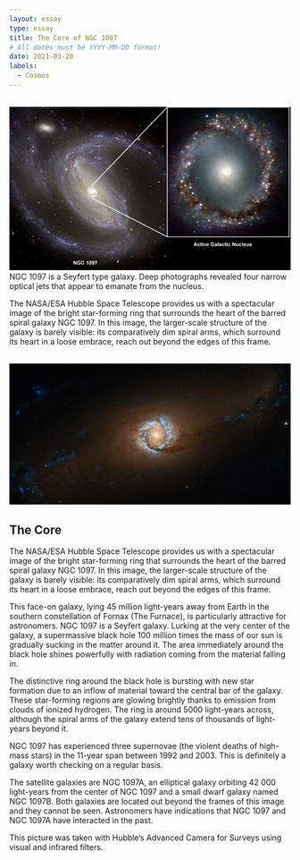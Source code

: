 ```yaml
---
layout: essay
type: essay
title: The Core of NGC 1097
# All dates must be YYYY-MM-DD format!
date: 2021-03-28
labels:
  - Cosmos
---
```


<br /><a href="https://dbagtas.github.io/images/NGC-1097.jpg" class="ui image rounded"><img src="../images/NGC-1097.jpg"></a>NGC 1097 is a Seyfert type galaxy. Deep photographs revealed four narrow optical jets that appear to emanate from the nucleus.

The NASA/ESA Hubble Space Telescope provides us with a spectacular image of the bright star-forming ring that surrounds the heart of the barred spiral galaxy NGC 1097. In this image, the larger-scale structure of the galaxy is barely visible: its comparatively dim spiral arms, which surround its heart in a loose embrace, reach out beyond the edges of this frame.

<br /><a href="https://dbagtas.github.io/images/NGC-1097_The-Core.jpg" class="ui image rounded"><img src="../images/NGC-1097_The-Core.jpg"></a>

## The Core

The NASA/ESA Hubble Space Telescope provides us with a spectacular image of the bright star-forming ring that surrounds the heart of the barred spiral galaxy NGC 1097. In this image, the larger-scale structure of the galaxy is barely visible: its comparatively dim spiral arms, which surround its heart in a loose embrace, reach out beyond the edges of this frame.

This face-on galaxy, lying 45 million light-years away from Earth in the southern constellation of Fornax (The Furnace), is particularly attractive for astronomers. NGC 1097 is a Seyfert galaxy. Lurking at the very center of the galaxy, a supermassive black hole 100 million times the mass of our sun is gradually sucking in the matter around it. The area immediately around the black hole shines powerfully with radiation coming from the material falling in.

The distinctive ring around the black hole is bursting with new star formation due to an inflow of material toward the central bar of the galaxy. These star-forming regions are glowing brightly thanks to emission from clouds of ionized hydrogen. The ring is around 5000 light-years across, although the spiral arms of the galaxy extend tens of thousands of light-years beyond it.

NGC 1097 has experienced three supernovae (the violent deaths of high-mass stars) in the 11-year span between 1992 and 2003. This is definitely a galaxy worth checking on a regular basis.

The satellite galaxies are NGC 1097A, an elliptical galaxy orbiting 42 000 light-years from the center of NGC 1097 and a small dwarf galaxy named NGC 1097B. Both galaxies are located out beyond the frames of this image and they cannot be seen. Astronomers have indications that NGC 1097 and NGC 1097A have interacted in the past.

This picture was taken with Hubble’s Advanced Camera for Surveys using visual and infrared filters.

<br />
